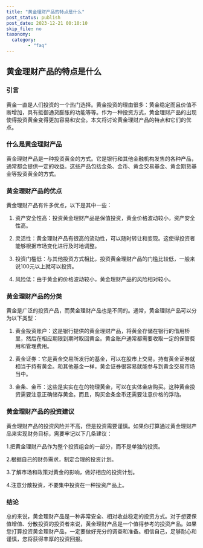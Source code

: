 ```yaml
---
title: "黄金理财产品的特点是什么"
post_status: publish
post_date: 2023-12-21 00:10:10
skip_file: no
taxonomy:
  category:
        - "faq"
---
```


## 黄金理财产品的特点是什么

### 引言

黄金一直是人们投资的一个热门选择。黄金投资的理由很多：黄金稳定而且价值不断增加，具有抵御通货膨胀的功能等等。作为一种投资方式，黄金理财产品的出现使得投资黄金变得更加容易和安全。本文将讨论黄金理财产品的特点和它们的优点。

### 什么是黄金理财产品

黄金理财产品是一种投资黄金的方式。它是银行和其他金融机构发售的各种产品，通常都会提供一定的收益。这些产品包括金条、金币、黄金交易基金、黄金期货基金等投资黄金的方式。

### 黄金理财产品的优点

黄金理财产品有许多优点，以下是其中一些：

1. 资产安全性高：投资黄金理财产品是保值投资，黄金价格波动较小，资产安全性高。

2. 灵活性：黄金理财产品有很高的流动性，可以随时转让和变现。这使得投资者能够根据市场变化进行及时地调整。

3. 投资门槛低：与其他投资方式相比，投资黄金理财产品的门槛比较低，一般来说100元以上就可以投资。

4. 风险低：由于黄金的价格波动较小，黄金理财产品的风险相对较小。

### 黄金理财产品的分类

黄金是广泛的投资产品，而黄金理财产品也是不同的。通常，黄金理财产品可以分为以下类型：

1. 黄金投资账户：这是银行提供的黄金理财产品，将黄金存储在银行的借用桥里，然后在相应期限到期时取回黄金。黄金账户通常都需要收取一定的保管费用和管理费用。

2. 黄金证券：它是黄金交易所发行的基金，可以在股市上交易。持有黄金证券就相当于持有黄金。和其他基金一样，黄金证券很容易就能参与到黄金交易市场当中。

3. 金条、金币：这些是实实在在的物理黄金，可以在实体金店购买。这种黄金投资需要注意正确储存黄金。而且，购买金条金币还需要注意价格的浮动。

### 黄金理财产品的投资建议

黄金理财产品的投资风险并不高，但是投资需要谨慎。如果你打算通过黄金理财产品来实现财务目标，需要牢记以下几条建议：

1.把黄金理财产品作为整个投资组合的一部分，而不是单独的投资。

2.根据自己的财务需求，制定合理的投资计划。

3.了解市场和政策对黄金的影响，做好相应的投资计划。

4.注意分散投资，不要集中投资在一种投资产品上。

### 结论

总的来说，黄金理财产品是一种非常安全、相对收益稳定的投资方式。对于想要保值增值、分散投资的投资者来说，黄金理财产品是一个值得参考的投资产品。如果您打算投资黄金理财产品，一定要做好充分的调查和准备。相信自己，足够耐心和谨慎，您将获得丰厚的投资回报。
